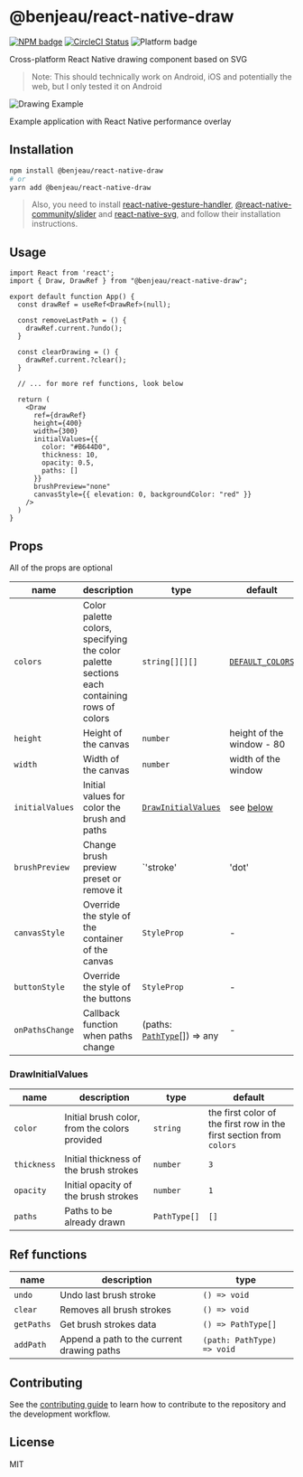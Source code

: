 # @benjeau/react-native-draw

[![NPM badge](https://img.shields.io/npm/v/@benjeau/react-native-draw)](https://www.npmjs.com/package/@benjeau/react-native-draw) [![CircleCI Status](https://img.shields.io/circleci/build/gh/BenJeau/react-native-draw)](https://app.circleci.com/pipelines/github/BenJeau/react-native-draw) ![Platform badge](https://img.shields.io/badge/platform-android%20%7C%20ios%20%7C%20web-blue)

Cross-platform React Native drawing component based on SVG

> Note: This should technically work on Android, iOS and potentially the web, but I only tested it on Android

![Drawing Example](assets/drawingExample.gif)

Example application with React Native performance overlay

## Installation

```sh
npm install @benjeau/react-native-draw
# or
yarn add @benjeau/react-native-draw
```

> Also, you need to install [react-native-gesture-handler](https://github.com/software-mansion/react-native-gesture-handler), [@react-native-community/slider](https://github.com/callstack/react-native-slider) and [react-native-svg](https://github.com/react-native-svg/react-native-svg), and follow their installation instructions.

## Usage

```tsx
import React from 'react';
import { Draw, DrawRef } from "@benjeau/react-native-draw";

export default function App() {
  const drawRef = useRef<DrawRef>(null);

  const removeLastPath = () {
    drawRef.current.?undo();
  }

  const clearDrawing = () {
    drawRef.current.?clear();
  }

  // ... for more ref functions, look below

  return (
    <Draw
      ref={drawRef}
      height={400}
      width={300}
      initialValues={{
        color: "#B644D0",
        thickness: 10,
        opacity: 0.5,
        paths: []
      }}
      brushPreview="none"
      canvasStyle={{ elevation: 0, backgroundColor: "red" }}
    />
  )
}
```

## Props

All of the props are optional

| name | description  | type | default |
| --- | --- | --- | --- |
| `colors` | Color palette colors, specifying the color palette sections each containing rows of colors | `string[][][]` |  [`DEFAULT_COLORS`](./src/constants.ts) |
| `height` | Height of the canvas | `number` | height of the window - 80 |
| `width` | Width of the canvas | `number` | width of the window |
| `initialValues` | Initial values for color the brush and paths | [`DrawInitialValues`](./src/Draw.tsx) | see [below](#DrawInitialValues) |
| `brushPreview` | Change brush preview preset or remove it | `'stroke' | 'dot' | 'none'` | `stroke` |
| `canvasStyle` | Override the style of the container of the canvas | `StyleProp` | - |
| `buttonStyle` | Override the style of the buttons | `StyleProp` | - |
| `onPathsChange` | Callback function when paths change | (paths: [`PathType`](./src/types.ts)[]) => any | - |

### DrawInitialValues

| name | description  | type | default |
| --- | --- | --- | --- |
| `color` | Initial brush color, from the colors provided | `string` | the first color of the first row in the first section from `colors` |
| `thickness` | Initial thickness of the brush strokes | `number` |  `3` |
| `opacity` | Initial opacity of the brush strokes | `number` |  `1` |
| `paths` | Paths to be already drawn | `PathType[]` |  `[]` |

## Ref functions

| name | description | type |
| --- | --- | --- |
| `undo` | Undo last brush stroke | `() => void` |
| `clear` | Removes all brush strokes | `() => void` |
| `getPaths` | Get brush strokes data | `() => PathType[]` |
| `addPath` | Append a path to the current drawing paths | `(path: PathType) => void` |

## Contributing

See the [contributing guide](CONTRIBUTING.md) to learn how to contribute to the repository and the development workflow.

## License

MIT
